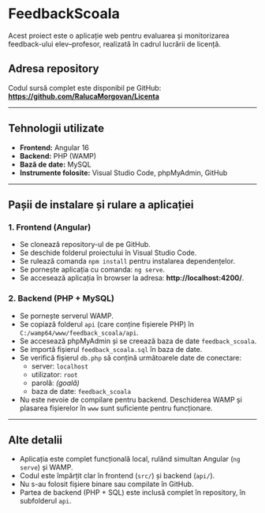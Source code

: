 # FeedbackScoala

Acest proiect este o aplicație web pentru evaluarea și monitorizarea feedback-ului elev–profesor, realizată în cadrul lucrării de licență.

## Adresa repository

Codul sursă complet este disponibil pe GitHub:  
**https://github.com/RalucaMorgovan/Licenta**

---

## Tehnologii utilizate

- **Frontend:** Angular 16  
- **Backend:** PHP (WAMP)  
- **Bază de date:** MySQL  
- **Instrumente folosite:** Visual Studio Code, phpMyAdmin, GitHub

---

## Pașii de instalare și rulare a aplicației

### 1. Frontend (Angular)

- Se clonează repository-ul de pe GitHub.
- Se deschide folderul proiectului în Visual Studio Code.
- Se rulează comanda `npm install` pentru instalarea dependențelor.
- Se pornește aplicația cu comanda: `ng serve`.
- Se accesează aplicația în browser la adresa: **http://localhost:4200/**.

### 2. Backend (PHP + MySQL)

- Se pornește serverul WAMP.
- Se copiază folderul `api` (care conține fișierele PHP) în `C:/wamp64/www/feedback_scoala/api`.
- Se accesează phpMyAdmin și se creează baza de date `feedback_scoala`.
- Se importă fișierul `feedback_scoala.sql` în baza de date.
- Se verifică fișierul `db.php` să conțină următoarele date de conectare:
  - server: `localhost`
  - utilizator: `root`
  - parolă: *(goală)*
  - baza de date: `feedback_scoala`
- Nu este nevoie de compilare pentru backend. Deschiderea WAMP și plasarea fișierelor în `www` sunt suficiente pentru funcționare.

---

## Alte detalii

- Aplicația este complet funcțională local, rulând simultan Angular (`ng serve`) și WAMP.
- Codul este împărțit clar în frontend (`src/`) și backend (`api/`).
- Nu s-au folosit fișiere binare sau compilate în GitHub.
- Partea de backend (PHP + SQL) este inclusă complet în repository, în subfolderul `api`.

